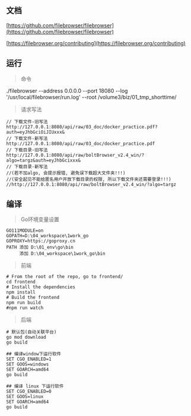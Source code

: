## 文档
[https://github.com/filebrowser/filebrowser](https://github.com/filebrowser/filebrowser)

[https://filebrowser.org/contributing](https://filebrowser.org/contributing)


## 运行
> 命令

./filebrowser --address 0.0.0.0 --port 18080 --log '/usr/local/filebrowser/run.log' --root  /volume3/biz/01_tmp_shorttime/

> 请求写法
```
// 下载文件-旧写法
http://127.0.0.1:8080/api/raw/03_doc/docker_practice.pdf?auth=eyJhbGciOiJIUxxx&
// 下载文件-新写法
http://127.0.0.1:8080/api/raw/03_doc/docker_practice.pdf
// 下载目录-旧写法
http://127.0.0.1:8080/api/raw/boltBrowser_v2.4_win/?algo=targz&auth=eyJhbGcixxx&
// 下载目录-新写法 
//(若不加algo, 会提示报错, 避免误下载超大文件夹!!!)
//(安全起见不能给匿名用户开放下载目录的权限, 所以下载文件夹还需要登录!!!)
//http://127.0.0.1:8080/api/raw/boltBrowser_v2.4_win/?algo=targz

```


## 编译
> Go环境变量设置
```
GO111MODULE=on
GOPATH=D:\04_workspace\1work_go
GOPROXY=https://goproxy.cn
PATH 添加 D:\01_env\go\bin
     添加 D:\04_workspace\1work_go\bin
```

> 前端
```
# From the root of the repo, go to frontend/
cd frontend
# Install the dependencies
npm install
# Build the frontend
npm run build
#npm run watch
```

> 后端
```
# 默认包(自动关联平台)
go mod download
go build

## 编译window下运行软件
SET CGO_ENABLED=1
SET GOOS=windows
SET GOARCH=amd64
go build

## 编译 linux 下运行软件
SET CGO_ENABLED=0
SET GOOS=linux
SET GOARCH=amd64
go build


```

